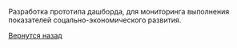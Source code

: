 Разработка прототипа дашборда, для мониторинга выполнения показателей соцально-экономического развития.     
    
      
[Вернутся назад](https://github.com/SergeyZayakin/portfolio/blob/main/README.md#3-%D1%82%D0%B5%D1%81%D1%82%D0%BE%D0%B2%D1%8B%D0%B5-%D0%B7%D0%B0%D0%B4%D0%B0%D0%BD%D0%B8%D1%8F-1:~:text=%D0%BC%D0%B8%D0%BA%D1%80%D0%BE%D0%BF%D0%B0%D0%B4%20%D0%B6%D0%B5%D0%BB%D0%B5%D0%B7%D0%BE%20hard-,3.%20%D0%A2%D0%B5%D1%81%D1%82%D0%BE%D0%B2%D1%8B%D0%B5%20%D0%B7%D0%B0%D0%B4%D0%B0%D0%BD%D0%B8%D1%8F,-%D0%9D%D0%B0%D0%B7%D0%B0%D0%B4%20%D0%BA%20%D0%BE%D0%B3%D0%BB%D0%B0%D0%B2%D0%BB%D0%B5%D0%BD%D0%B8%D1%8E)      
